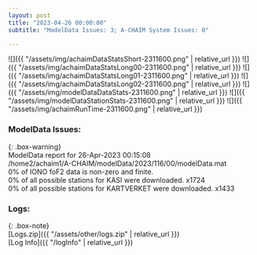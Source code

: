 ```yaml
---
layout: post
title: "2023-04-26 00:00:00"
subtitle: "ModelData Issues: 3; A-CHAIM System Issues: 0"

---
```


![]({{ "/assets/img/achaimDataStatsShort-2311600.png" | relative_url }})
![]({{ "/assets/img/achaimDataStatsLong00-2311600.png" | relative_url }})
![]({{ "/assets/img/achaimDataStatsLong01-2311600.png" | relative_url }})
![]({{ "/assets/img/achaimDataStatsLong02-2311600.png" | relative_url }})
![]({{ "/assets/img/modelDataDataStats-2311600.png" | relative_url }})
![]({{ "/assets/img/modelDataStationStats-2311600.png" | relative_url }})
![]({{ "/assets/img/achaimRunTime-2311600.png" | relative_url }})


### ModelData Issues:  
  
{: .box-warning}  
 ModelData report for 26-Apr-2023 00:15:08   
 /home2/achaim1/A-CHAIM/modelData/2023/116/00/modelData.mat   
 0% of IONO foF2 data is non-zero and finite.   
 0% of all possible stations for KASI were downloaded. x1724   
 0% of all possible stations for KARTVERKET were downloaded. x1433   
  


### Logs:  
  
{: .box-note}  
[Logs.zip]({{ "/assets/other/logs.zip" | relative_url }})  
[Log Info]({{ "/logInfo" | relative_url }})  
